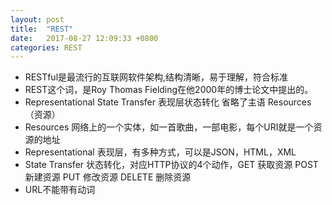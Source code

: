 ```yaml
---
layout: post
title:  "REST"
date:   2017-08-27 12:09:33 +0800
categories: REST
---
```



* RESTful是最流行的互联网软件架构,结构清晰，易于理解，符合标准
* REST这个词，是Roy Thomas Fielding在他2000年的博士论文中提出的。
* Representational State Transfer 表现层状态转化 省略了主语 Resources（资源）
* Resources 网络上的一个实体，如一首歌曲，一部电影，每个URI就是一个资源的地址
* Representational 表现层，有多种方式，可以是JSON，HTML，XML
* State Transfer 状态转化，对应HTTP协议的4个动作，GET 获取资源 POST 新建资源 PUT 修改资源 DELETE 删除资源
* URL不能带有动词




